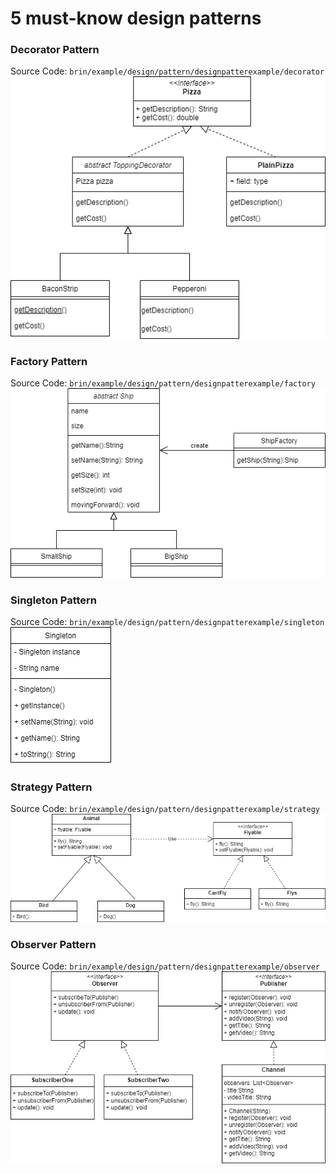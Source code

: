 # 5 must-know design patterns

### Decorator Pattern
Source Code: `brin/example/design/pattern/designpatterexample/decorator`
![img/Decorator_Pattern.drawio.png](img/Decorator_Pattern.drawio.png)

### Factory Pattern
Source Code: `brin/example/design/pattern/designpatterexample/factory`
![img/Factory_Pattern.drawio.png](img/Factory_Pattern.drawio.png)

### Singleton Pattern
Source Code: `brin/example/design/pattern/designpatterexample/singleton`
![img/Singleton_Pattern.drawio.png](img/Singleton_Pattern.drawio.png)

### Strategy Pattern
Source Code: `brin/example/design/pattern/designpatterexample/strategy`
![img/Strategy_Pattern.drawio.png](img/Strategy_Pattern.drawio.png)

### Observer Pattern
Source Code: `brin/example/design/pattern/designpatterexample/observer`
![img/Observer_Pattern.drawio.png](img/Observer_Pattern.drawio.png)
